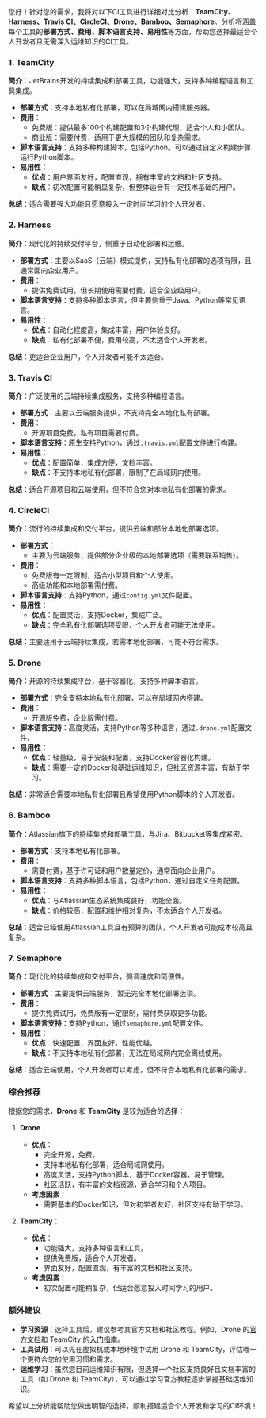 您好！针对您的需求，我将对以下CI工具进行详细对比分析：**TeamCity、Harness、Travis CI、CircleCI、Drone、Bamboo、Semaphore**。分析将涵盖每个工具的**部署方式、费用、脚本语言支持、易用性**等方面，帮助您选择最适合个人开发者且无需深入运维知识的CI工具。

### 1. **TeamCity**

**简介**：JetBrains开发的持续集成和部署工具，功能强大，支持多种编程语言和工具集成。

- **部署方式**：支持本地私有化部署，可以在局域网内搭建服务器。
- **费用**：
  - 免费版：提供最多100个构建配置和3个构建代理，适合个人和小团队。
  - 商业版：需要付费，适用于更大规模的团队和复杂需求。
- **脚本语言支持**：支持多种构建脚本，包括Python。可以通过自定义构建步骤运行Python脚本。
- **易用性**：
  - **优点**：用户界面友好，配置直观，拥有丰富的文档和社区支持。
  - **缺点**：初次配置可能稍显复杂，但整体适合有一定技术基础的用户。

**总结**：适合需要强大功能且愿意投入一定时间学习的个人开发者。

### 2. **Harness**

**简介**：现代化的持续交付平台，侧重于自动化部署和运维。

- **部署方式**：主要以SaaS（云端）模式提供，支持私有化部署的选项有限，且通常面向企业用户。
- **费用**：
  - 提供免费试用，但长期使用需要付费，适合企业级用户。
- **脚本语言支持**：支持多种脚本语言，但主要侧重于Java、Python等常见语言。
- **易用性**：
  - **优点**：自动化程度高，集成丰富，用户体验良好。
  - **缺点**：私有化部署不便，费用较高，不太适合个人开发者。

**总结**：更适合企业用户，个人开发者可能不太适合。

### 3. **Travis CI**

**简介**：广泛使用的云端持续集成服务，支持多种编程语言。

- **部署方式**：主要以云端服务提供，不支持完全本地化私有部署。
- **费用**：
  - 开源项目免费，私有项目需要付费。
- **脚本语言支持**：原生支持Python，通过`.travis.yml`配置文件进行构建。
- **易用性**：
  - **优点**：配置简单，集成方便，文档丰富。
  - **缺点**：不支持本地私有化部署，限制了在局域网内使用。

**总结**：适合开源项目和云端使用，但不符合您对本地私有化部署的需求。

### 4. **CircleCI**

**简介**：流行的持续集成和交付平台，提供云端和部分本地化部署选项。

- **部署方式**：
  - 主要为云端服务，提供部分企业级的本地部署选项（需要联系销售）。
- **费用**：
  - 免费版有一定限制，适合小型项目和个人使用。
  - 高级功能和本地部署需付费。
- **脚本语言支持**：支持Python，通过`config.yml`文件配置。
- **易用性**：
  - **优点**：配置灵活，支持Docker，集成广泛。
  - **缺点**：完全私有化部署选项受限，个人开发者可能无法使用。

**总结**：主要适用于云端持续集成，若需本地化部署，可能不符合需求。

### 5. **Drone**

**简介**：开源的持续集成平台，基于容器化，支持多种脚本语言。

- **部署方式**：完全支持本地私有化部署，可以在局域网内搭建。
- **费用**：
  - 开源版免费，企业版需付费。
- **脚本语言支持**：高度灵活，支持Python等多种语言，通过`.drone.yml`配置文件。
- **易用性**：
  - **优点**：轻量级，易于安装和配置，支持Docker容器化构建。
  - **缺点**：需要一定的Docker和基础运维知识，但社区资源丰富，有助于学习。

**总结**：非常适合需要本地私有化部署且希望使用Python脚本的个人开发者。

### 6. **Bamboo**

**简介**：Atlassian旗下的持续集成和部署工具，与Jira、Bitbucket等集成紧密。

- **部署方式**：支持本地私有化部署。
- **费用**：
  - 需要付费，基于许可证和用户数量定价，通常面向企业用户。
- **脚本语言支持**：支持多种脚本语言，包括Python，通过自定义任务配置。
- **易用性**：
  - **优点**：与Atlassian生态系统集成良好，功能全面。
  - **缺点**：价格较高，配置和维护相对复杂，不太适合个人开发者。

**总结**：适合已经使用Atlassian工具且有预算的团队，个人开发者可能成本较高且复杂。

### 7. **Semaphore**

**简介**：现代化的持续集成和交付平台，强调速度和简便性。

- **部署方式**：主要提供云端服务，暂无完全本地化部署选项。
- **费用**：
  - 提供免费试用，免费版有一定限制，需付费获取更多功能。
- **脚本语言支持**：支持Python，通过`semaphore.yml`配置文件。
- **易用性**：
  - **优点**：快速配置，界面友好，性能优越。
  - **缺点**：不支持本地私有化部署，无法在局域网内完全离线使用。

**总结**：适合云端使用，个人开发者可以考虑，但不符合本地私有化部署的需求。

### **综合推荐**

根据您的需求，**Drone** 和 **TeamCity** 是较为适合的选择：

1. **Drone**：
   - **优点**：
     - 完全开源，免费。
     - 支持本地私有化部署，适合局域网使用。
     - 高度灵活，支持Python脚本，基于Docker容器，易于管理。
     - 社区活跃，有丰富的文档资源，适合学习和个人项目。
   - **考虑因素**：
     - 需要基本的Docker知识，但对初学者友好，社区支持有助于学习。

2. **TeamCity**：
   - **优点**：
     - 功能强大，支持多种语言和工具。
     - 提供免费版，适合个人开发者。
     - 界面友好，配置直观，有丰富的文档和社区支持。
   - **考虑因素**：
     - 初次配置可能稍复杂，但适合愿意投入时间学习的用户。

### **额外建议**

- **学习资源**：选择工具后，建议参考其官方文档和社区教程。例如，Drone 的[官方文档](https://docs.drone.io/)和 TeamCity 的[入门指南](https://www.jetbrains.com/teamcity/documentation/)。
- **工具试用**：可以先在虚拟机或本地环境中试用 Drone 和 TeamCity，评估哪一个更符合您的使用习惯和需求。
- **运维学习**：虽然您目前运维知识有限，但选择一个社区支持良好且文档丰富的工具（如 Drone 和 TeamCity），可以通过学习官方教程逐步掌握基础运维知识。

希望以上分析能帮助您做出明智的选择，顺利搭建适合个人开发和学习的CI环境！